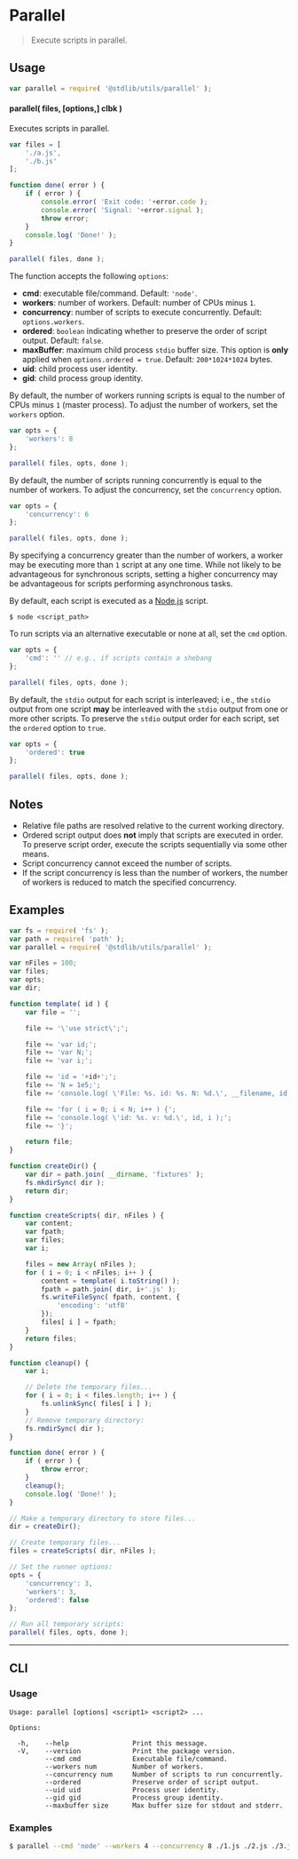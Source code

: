 # Parallel

> Execute scripts in parallel.


<section class="usage">

## Usage

``` javascript
var parallel = require( '@stdlib/utils/parallel' );
```

#### parallel( files, \[options,\] clbk )

Executes scripts in parallel.

``` javascript
var files = [
    './a.js',
    './b.js'
];

function done( error ) {
    if ( error ) {
        console.error( 'Exit code: '+error.code );
        console.error( 'Signal: '+error.signal );
        throw error;
    }
    console.log( 'Done!' );
}

parallel( files, done );
```

The function accepts the following `options`:

* __cmd__: executable file/command. Default: `'node'`.
* __workers__: number of workers. Default: number of CPUs minus `1`.
* __concurrency__: number of scripts to execute concurrently. Default: `options.workers`.
* __ordered__: `boolean` indicating whether to preserve the order of script output. Default: `false`.
* __maxBuffer__: maximum child process `stdio` buffer size. This option is __only__ applied when `options.ordered = true`. Default: `200*1024*1024` bytes.
* __uid__: child process user identity.
* __gid__: child process group identity.

By default, the number of workers running scripts is equal to the number of CPUs minus `1` (master process). To adjust the number of workers, set the `workers` option.

``` javascript
var opts = {
    'workers': 8
};

parallel( files, opts, done );
```

By default, the number of scripts running concurrently is equal to the number of workers. To adjust the concurrency, set the `concurrency` option.

``` javascript
var opts = {
    'concurrency': 6
};

parallel( files, opts, done );
```

By specifying a concurrency greater than the number of workers, a worker may be executing more than `1` script at any one time. While not likely to be advantageous for synchronous scripts, setting a higher concurrency may be advantageous for scripts performing asynchronous tasks.

By default, each script is executed as a [Node.js][node-js] script.

``` text
$ node <script_path>
```

To run scripts via an alternative executable or none at all, set the `cmd` option.

``` javascript
var opts = {
    'cmd': '' // e.g., if scripts contain a shebang
};

parallel( files, opts, done );
```

By default, the `stdio` output for each script is interleaved; i.e., the `stdio` output from one script __may__ be interleaved with the `stdio` output from one or more other scripts. To preserve the `stdio` output order for each script, set the `ordered` option to `true`.

``` javascript
var opts = {
    'ordered': true
};

parallel( files, opts, done );
```


</section>

<!-- /.usage -->


<section class="notes">

## Notes

* Relative file paths are resolved relative to the current working directory.
* Ordered script output does __not__ imply that scripts are executed in order. To preserve script order, execute the scripts sequentially via some other means.
* Script concurrency cannot exceed the number of scripts.
* If the script concurrency is less than the number of workers, the number of workers is reduced to match the specified concurrency.

</section>

<!-- /.notes -->


<section class="examples">

## Examples

``` javascript
var fs = require( 'fs' );
var path = require( 'path' );
var parallel = require( '@stdlib/utils/parallel' );

var nFiles = 100;
var files;
var opts;
var dir;

function template( id ) {
    var file = '';

    file += '\'use strict\';';

    file += 'var id;';
    file += 'var N;';
    file += 'var i;';

    file += 'id = '+id+';';
    file += 'N = 1e5;';
    file += 'console.log( \'File: %s. id: %s. N: %d.\', __filename, id, N );';

    file += 'for ( i = 0; i < N; i++ ) {';
    file += 'console.log( \'id: %s. v: %d.\', id, i );';
    file += '}';

    return file;
}

function createDir() {
    var dir = path.join( __dirname, 'fixtures' );
    fs.mkdirSync( dir );
    return dir;
}

function createScripts( dir, nFiles ) {
    var content;
    var fpath;
    var files;
    var i;

    files = new Array( nFiles );
    for ( i = 0; i < nFiles; i++ ) {
        content = template( i.toString() );
        fpath = path.join( dir, i+'.js' );
        fs.writeFileSync( fpath, content, {
            'encoding': 'utf8'
        });
        files[ i ] = fpath;
    }
    return files;
}

function cleanup() {
    var i;

    // Delete the temporary files...
    for ( i = 0; i < files.length; i++ ) {
        fs.unlinkSync( files[ i ] );
    }
    // Remove temporary directory:
    fs.rmdirSync( dir );
}

function done( error ) {
    if ( error ) {
        throw error;
    }
    cleanup();
    console.log( 'Done!' );
}

// Make a temporary directory to store files...
dir = createDir();

// Create temporary files...
files = createScripts( dir, nFiles );

// Set the runner options:
opts = {
    'concurrency': 3,
    'workers': 3,
    'ordered': false
};

// Run all temporary scripts:
parallel( files, opts, done );
```

</section>

<!-- /.examples -->


---

<section class="cli">

## CLI

<section class="usage">

### Usage

``` text
Usage: parallel [options] <script1> <script2> ...

Options:

  -h,    --help                Print this message.
  -V,    --version             Print the package version.
         --cmd cmd             Executable file/command.
         --workers num         Number of workers.
         --concurrency num     Number of scripts to run concurrently.
         --ordered             Preserve order of script output.
         --uid uid             Process user identity.
         --gid gid             Process group identity.
         --maxbuffer size      Max buffer size for stdout and stderr.
```

</section>

<!-- /.usage -->

<section class="examples">

### Examples

``` bash
$ parallel --cmd 'node' --workers 4 --concurrency 8 ./1.js ./2.js ./3.js ./4.js ./5.js ./6.js ./7.js ./8.js ./9.js ./10.js
```

</section>

<!-- /.examples -->

</section>

<!-- /.cli -->



<section class="links">

[node-js]: http://nodejs.org/

</section>

<!-- /.links -->
